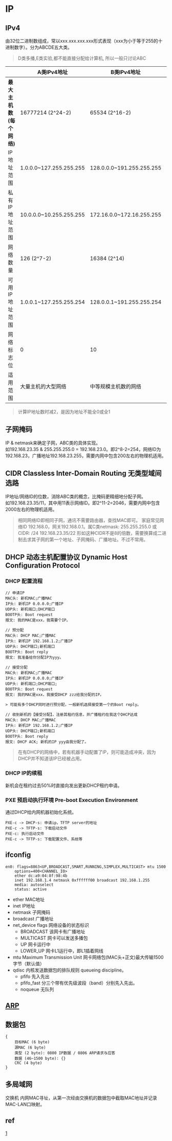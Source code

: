 # IP

## IPv4

由32位二进制数组成，常以xxx.xxx.xxx.xxx形式表现（xxx为小于等于255的十进制数字）。分为ABCDE五大类。

> D类多播,E类实验,都不能直接分配给计算机, 所以一般只讨论ABC

|                            | A类IPv4地址             | B类IPv4地址               | C类IPv4地址                 |
| -------------------------- | ----------------------- | ------------------------- | --------------------------- |
| **最大主机数(每个网络)** | 16777214 (2^24-2)       | 65534 (2^16-2)            | 254 (2^8-2)                 |
| IP地址范围                 | 1.0.0.0~127.255.255.255 | 128.0.0.0~191.255.255.255 | 192.0.0.0~223.255.255.255   |
| 私有IP地址范围             | 10.0.0.0~10.255.255.255 | 172.16.0.0~172.16.255.255 | 192.168.0.0~192.168.255.255 |
| 网络数量                 | 126 (2^7-2)             | 16384 (2^14)              | 2097152 (2^21)              |
| 可用IP地址范围             | 1.0.0.1~127.255.255.254 | 128.0.0.1~191.255.255.254 | 192.0.0.1~223.255.255.254   |
| 网络标志位                 | 0                       | 10                        | 110                         |
| 适用范围                   | 大量主机的大型网络      | 中等规模主机数的网络      | 小型局域网                  |

> 计算IP地址数时减2，是因为地址不能全0或全1

## 子网掩码

IP & netmask来确定子网，ABC类的具体实现。  
如192.168.23.35 & 255.255.255.0 = 192.168.23.0。即2^8-2=254，网络ID为192.168.23，广播地址192.168.23.255，需要内网中包含200左右的物理机适用。

## CIDR Classless Inter-Domain Routing 无类型域间选路

IP地址/网络ID的位数，消除ABC类的概念，比掩码更精细地分配子网。  
如192.168.23.35/11，其中用11表示网络ID。即2^11-2=2046，需要内网中包含2000左右的物理机适用。

> 相同网络ID即相同子网，通讯不需要路由器，查找MAC即可。
> 家庭常见网络ID 192.168.0，网关192.168.0.1。属C类netmask: 255.255.255.0 或 CIDR: /24
> 192.168.23.35/22 形如这种CIDR不是8的倍数，需要换算成二进制去求其子网的第一个地址、子网掩码、广播地址。不过不常用。

## DHCP 动态主机配置协议 Dynamic Host Configuration Protocol

### DHCP 配置流程

```UDP
// 申请IP
MAC头: 新机MAC;广播MAC
IP头: 新机IP 0.0.0.0;广播IP
UDP头: 新机端口;DHCP端口
BOOTP头: Boot request
报文: 我的MAC是xxx，我需要个IP。

// 预分配
MAC头: DHCP MAC;广播MAC
IP头: 新机IP 192.168.1.2;广播IP
UDP头: DHCP端口;新机端口
BOOTP头: Boot reply
报文: 我准备给你分配IP为yyy。

// 接受分配
MAC头: 新机MAC;广播MAC
IP头: 新机IP 0.0.0.0;广播IP
UDP头: 新机端口;DHCP端口;
BOOTP头: Boot request
报文: 我的MAC是xxx，我接受DHCP zzz给我分配的IP。

> 可能有多个DHCP同时进行预分配，一般新机选择接受第一个的Boot reply。

// 收到新机的【接受分配】，注册其租约信息，并广播租约在我这个DHCP达成
MAC头: DHCP MAC;广播MAC
IP头: 新机IP 192.168.1.2;广播IP
UDP头: DHCP端口;新机端口
BOOTP头: Boot reply
报文: DHCP ACK; 新机的IP yyy由我分配了。
```

> 在有DHCP的网络中，若有机器手动配置了IP，则可能造成冲突，因为DHCP并不知道该IP已经被占用。

### DHCP IP的续租

新机会在租约过去50%时直接向发出更新DHCP租约申请。

### PXE 预启动执行环境 Pre-boot Execution Environment

通过DHCP给内网机器初始化系统。

```PXE
PXE-c -> DHCP-s: 申请ip，TFTP server的地址
PXE-c -> TFTP-s: 下载启动文件
PXE-c: 执行启动文件
PXE-c -> TFTP-s: 下载配置文件、系统等
```

## ifconfig

```ifconfig
en0: flags=8863<UP,BROADCAST,SMART,RUNNING,SIMPLEX,MULTICAST> mtu 1500
    options=400<CHANNEL_IO>
    ether dc:a9:04:8f:98:4b
    inet 192.168.1.4 netmask 0xffffff00 broadcast 192.168.1.255
    media: autoselect
    status: active
```

- ether MAC地址
- inet IP地址
- netmask 子网掩码
- broadcast 广播地址
- net_device flags 网络设备的状态标识
  - BROADCAST 该网卡有广播地址
  - MULTICAST 网卡可以发送多播包
  - UP 网卡运行中
  - LOWER_UP 网卡L1运行中，即L1插着网线
- mtu Maximum Transmission Unit 网卡网络包(MAC头+正文)最大传输1500字节（默认值）
- qdisc 内核发送数据包的排队规则 queueing discipline。
  - pfifo 先入先出
  - pfifo_fast 分三个带有优先级波段（band）分别先入先出。
  - noqueue 无队列

## [ARP](ARP.md)

## 数据包

```netdata
{
    目标MAC (6 byte)
    源MAC (6 byte)
    类型 (2 byte): 0800 IP数据 / 0806 ARP请求与应答
    数据 (46~1500 byte): {}
    CRC (4 byte)
}
```

## 多局域网

交换机 内网MAC寻址，从第一次经由交换机的数据包中截取MAC地址并记录MAC-LAN口映射。  

## ref

[1](https://blog.csdn.net/yexiangCSDN/article/details/85259714)
